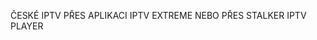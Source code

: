 ČESKÉ IPTV PŘES APLIKACI IPTV EXTREME NEBO PŘES STALKER IPTV PLAYER 

<!---
ROMANIPTV/ROMANIPTV is a ✨ special ✨ repository because its `README.md` (this file) appears on your GitHub profile.
You can click the Preview link to take a look at your changes.
--->
